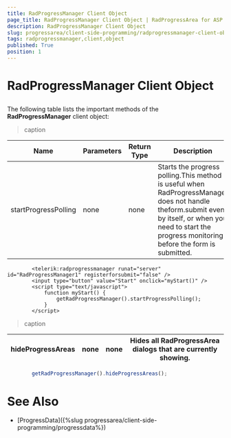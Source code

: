 ```yaml
---
title: RadProgressManager Client Object
page_title: RadProgressManager Client Object | RadProgressArea for ASP.NET AJAX Documentation
description: RadProgressManager Client Object
slug: progressarea/client-side-programming/radprogressmanager-client-object
tags: radprogressmanager,client,object
published: True
position: 1
---
```


# RadProgressManager Client Object



## 

The following table lists the important methods of the **RadProgressManager** client object:


>caption  

| Name | Parameters | Return Type | Description |
| ------ | ------ | ------ | ------ |
|startProgressPolling|none|none|Starts the progress polling.This method is useful when RadProgressManager does not handle theform.submit event by itself, or when you need to start the progress monitoring before the form is submitted.|

````ASPNET
	    <telerik:radprogressmanager runat="server" id="RadProgressManager1" registerforsubmit="false" />
	    <input type="button" value="Start" onclick="myStart()" />
	    <script type="text/javascript">
	        function myStart() {
	            getRadProgressManager().startProgressPolling(); 
	        }
	    </script>
````




>caption  

| hideProgressAreas | none | none | Hides all RadProgressArea dialogs that are currently showing. |
| ------ | ------ | ------ | ------ |

````JavaScript
	    getRadProgressManager().hideProgressAreas();
````



# See Also[](1F82B925-525C-49A2-AA66-75583DC2708E)[](DC7391D9-6EB3-4A58-B707-85C390C3A6AD)

 * [ProgressData]({%slug progressarea/client-side-programming/progressdata%})
